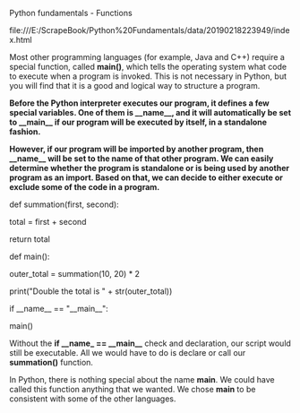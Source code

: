 Python fundamentals - Functions

file:///E:/ScrapeBook/Python%20Fundamentals/data/20190218223949/index.html

Most other programming languages \(for example, Java and C++\) require a special function, called **main\(\)**, which tells the operating system what code to execute when a program is invoked. This is not necessary in Python, but you will find that it is a good and logical way to structure a program.

**Before the Python interpreter executes our program, it defines a few special variables. One of them is \_\_name\_\_, and it will automatically be set to \_\_main\_\_ if our program will be executed by itself, in a standalone fashion.**

**However, if our program will be imported by another program, then \_\_name\_\_ will be set to the name of that other program. We can easily determine whether the program is standalone or is being used by another program as an import. Based on that, we can decide to either execute or exclude some of the code in a program.**



def summation\(first, second\):

 total = first + second

 return total

def main\(\):

 outer\_total = summation\(10, 20\) \* 2

 print\("Double the total is " + str\(outer\_total\)\)



if \_\_name\_\_ == "\_\_main\_\_":

 main\(\)

Without the **if \_\_name\_ == \_\_main\_\_** check and declaration, our script would still be executable. All we would have to do is declare or call our **summation\(\)** function.

In Python, there is nothing special about the name **main**. We could have called this function anything that we wanted. We chose **main** to be consistent with some of the other languages.

